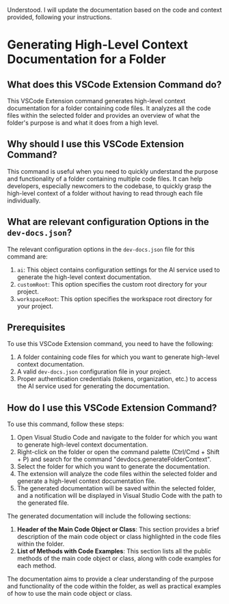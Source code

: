 
  
  Understood. I will update the documentation based on the code and context provided, following your instructions.

# **Generating High-Level Context Documentation for a Folder**

## What does this VSCode Extension Command do?

This VSCode Extension command generates high-level context documentation for a folder containing code files. It analyzes all the code files within the selected folder and provides an overview of what the folder's purpose is and what it does from a high level.

## Why should I use this VSCode Extension Command?

This command is useful when you need to quickly understand the purpose and functionality of a folder containing multiple code files. It can help developers, especially newcomers to the codebase, to quickly grasp the high-level context of a folder without having to read through each file individually.

## What are relevant configuration Options in the `dev-docs.json`?

The relevant configuration options in the `dev-docs.json` file for this command are:

1. `ai`: This object contains configuration settings for the AI service used to generate the high-level context documentation.
2. `customRoot`: This option specifies the custom root directory for your project.
3. `workspaceRoot`: This option specifies the workspace root directory for your project.

## Prerequisites

To use this VSCode Extension command, you need to have the following:

1. A folder containing code files for which you want to generate high-level context documentation.
2. A valid `dev-docs.json` configuration file in your project.
3. Proper authentication credentials (tokens, organization, etc.) to access the AI service used for generating the documentation.

## How do I use this VSCode Extension Command?

To use this command, follow these steps:

1. Open Visual Studio Code and navigate to the folder for which you want to generate high-level context documentation.
2. Right-click on the folder or open the command palette (Ctrl/Cmd + Shift + P) and search for the command "devdocs.generateFolderContext".
3. Select the folder for which you want to generate the documentation.
4. The extension will analyze the code files within the selected folder and generate a high-level context documentation file.
5. The generated documentation will be saved within the selected folder, and a notification will be displayed in Visual Studio Code with the path to the generated file.

The generated documentation will include the following sections:

1. **Header of the Main Code Object or Class**: This section provides a brief description of the main code object or class highlighted in the code files within the folder.
2. **List of Methods with Code Examples**: This section lists all the public methods of the main code object or class, along with code examples for each method.

The documentation aims to provide a clear understanding of the purpose and functionality of the code within the folder, as well as practical examples of how to use the main code object or class.
  
  